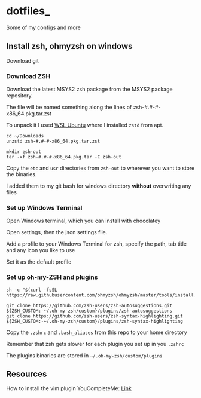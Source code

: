 # dotfiles_
Some of my configs and more

## Install zsh, ohmyzsh on windows

Download git

### Download ZSH

Download the latest MSYS2 zsh package from the MSYS2 package repository.

The file will be named something along the lines of zsh-#.#-#-x86_64.pkg.tar.zst

To unpack it I used [WSL Ubuntu](https://learn.microsoft.com/en-us/windows/wsl/install) where I installed `zstd` from apt.

```shell
cd ~/Downloads
unzstd zsh-#.#-#-x86_64.pkg.tar.zst

mkdir zsh-out
tar -xf zsh-#.#-#-x86_64.pkg.tar -C zsh-out
```

Copy the `etc` and `usr` directories from `zsh-out` to wherever you want to store the binaries. 

I added them to my git bash for windows directory **without** overwriting any files

### Set up Windows Terminal

Open Windows terminal, which you can install with chocolatey

Open settings, then the json settings file.

Add a profile to your Windows Terminal for zsh, specify the path, tab title and any icon you like to use

Set it as the default profile

### Set up oh-my-ZSH and plugins

```shell
sh -c "$(curl -fsSL https://raw.githubusercontent.com/ohmyzsh/ohmyzsh/master/tools/install.sh)"

git clone https://github.com/zsh-users/zsh-autosuggestions.git ${ZSH_CUSTOM:-~/.oh-my-zsh/custom}/plugins/zsh-autosuggestions
git clone https://github.com/zsh-users/zsh-syntax-highlighting.git ${ZSH_CUSTOM:-~/.oh-my-zsh/custom}/plugins/zsh-syntax-highlighting
```

Copy the `.zshrc` and `.bash_aliases` from this repo to your home directory

Remember that zsh gets slower for each plugin you set up in you `.zshrc`

The plugins binaries are stored in `~/.oh-my-zsh/custom/plugins`

## Resources
How to install the vim plugin YouCompleteMe: [Link](https://ethans.me/posts/2018-09-01-installing-vim-with-youcompleteme-plugin-to-enable-autocomplete/)
